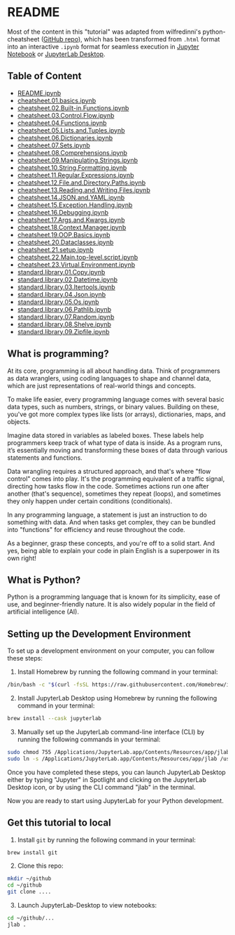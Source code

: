 # README

Most of the content in this "tutorial" was adapted from wilfredinni's python-cheatsheet ([GitHub repo](https://github.com/wilfredinni/python-cheatsheet)), which has been transformed from `.html` format into an interactive `.ipynb` format for seamless execution in [Jupyter Notebook](https://jupyter.org/) or [JupyterLab Desktop](https://github.com/jupyterlab/jupyterlab-desktop).

## Table of Content

* [README.ipynb](README.ipynb)
* [cheatsheet.01.basics.ipynb](cheatsheet.01.basics.ipynb)
* [cheatsheet.02.Built-in.Functions.ipynb](cheatsheet.02.Built-in.Functions.ipynb)
* [cheatsheet.03.Control.Flow.ipynb](cheatsheet.03.Control.Flow.ipynb)
* [cheatsheet.04.Functions.ipynb](cheatsheet.04.Functions.ipynb)
* [cheatsheet.05.Lists.and.Tuples.ipynb](cheatsheet.05.Lists.and.Tuples.ipynb)
* [cheatsheet.06.Dictionaries.ipynb](cheatsheet.06.Dictionaries.ipynb)
* [cheatsheet.07.Sets.ipynb](cheatsheet.07.Sets.ipynb)
* [cheatsheet.08.Comprehensions.ipynb](cheatsheet.08.Comprehensions.ipynb)
* [cheatsheet.09.Manipulating.Strings.ipynb](cheatsheet.09.Manipulating.Strings.ipynb)
* [cheatsheet.10.String.Formatting.ipynb](cheatsheet.10.String.Formatting.ipynb)
* [cheatsheet.11.Regular.Expressions.ipynb](cheatsheet.11.Regular.Expressions.ipynb)
* [cheatsheet.12.File.and.Directory.Paths.ipynb](cheatsheet.12.File.and.Directory.Paths.ipynb)
* [cheatsheet.13.Reading.and.Writing.Files.ipynb](cheatsheet.13.Reading.and.Writing.Files.ipynb)
* [cheatsheet.14.JSON.and.YAML.ipynb](cheatsheet.14.JSON.and.YAML.ipynb)
* [cheatsheet.15.Exception.Handling.ipynb](cheatsheet.15.Exception.Handling.ipynb)
* [cheatsheet.16.Debugging.ipynb](cheatsheet.16.Debugging.ipynb)
* [cheatsheet.17.Args.and.Kwargs.ipynb](cheatsheet.17.Args.and.Kwargs.ipynb)
* [cheatsheet.18.Context.Manager.ipynb](cheatsheet.18.Context.Manager.ipynb)
* [cheatsheet.19.OOP.Basics.ipynb](cheatsheet.19.OOP.Basics.ipynb)
* [cheatsheet.20.Dataclasses.ipynb](cheatsheet.20.Dataclasses.ipynb)
* [cheatsheet.21.setup.ipynb](cheatsheet.21.setup.ipynb)
* [cheatsheet.22.Main.top-level.script.ipynb](cheatsheet.22.Main.top-level.script.ipynb)
* [cheatsheet.23.Virtual.Environment.ipynb](cheatsheet.23.Virtual.Environment.ipynb)
* [standard.library.01.Copy.ipynb](standard.library.01.Copy.ipynb)
* [standard.library.02.Datetime.ipynb](standard.library.02.Datetime.ipynb)
* [standard.library.03.Itertools.ipynb](standard.library.03.Itertools.ipynb)
* [standard.library.04.Json.ipynb](standard.library.04.Json.ipynb)
* [standard.library.05.Os.ipynb](standard.library.05.Os.ipynb)
* [standard.library.06.Pathlib.ipynb](standard.library.06.Pathlib.ipynb)
* [standard.library.07.Random.ipynb](standard.library.07.Random.ipynb)
* [standard.library.08.Shelve.ipynb](standard.library.08.Shelve.ipynb)
* [standard.library.09.Zipfile.ipynb](standard.library.09.Zipfile.ipynb)


## What is programming?

At its core, programming is all about handling data. Think of programmers as data wranglers, using coding languages to shape and channel data, which are just representations of real-world things and concepts.

To make life easier, every programming language comes with several basic data types, such as numbers, strings, or binary values. Building on these, you've got more complex types like lists (or arrays), dictionaries, maps, and objects.

Imagine data stored in variables as labeled boxes. These labels help programmers keep track of what type of data is inside. As a program runs, it’s essentially moving and transforming these boxes of data through various statements and functions.

Data wrangling requires a structured approach, and that's where "flow control" comes into play. It's the programming equivalent of a traffic signal, directing how tasks flow in the code. Sometimes actions run one after another (that's sequence), sometimes they repeat (loops), and sometimes they only happen under certain conditions (conditionals).

In any programming language, a statement is just an instruction to do something with data. And when tasks get complex, they can be bundled into "functions" for efficiency and reuse throughout the code.

As a beginner, grasp these concepts, and you're off to a solid start. And yes, being able to explain your code in plain English is a superpower in its own right!

## What is Python?

Python is a programming language that is known for its simplicity, ease of use, and beginner-friendly nature. It is also widely popular in the field of artificial intelligence (AI).

## Setting up the Development Environment

To set up a development environment on your computer, you can follow these steps:

1. Install Homebrew by running the following command in your terminal:

```bash
/bin/bash -c "$(curl -fsSL https://raw.githubusercontent.com/Homebrew/install/HEAD/install.sh)"
```

2. Install JupyterLab Desktop using Homebrew by running the following command in your terminal:

```bash
brew install --cask jupyterlab
```

3. Manually set up the JupyterLab command-line interface (CLI) by running the following commands in your terminal:

```bash
sudo chmod 755 /Applications/JupyterLab.app/Contents/Resources/app/jlab
sudo ln -s /Applications/JupyterLab.app/Contents/Resources/app/jlab /usr/local/bin/jlab
```

Once you have completed these steps, you can launch JupyterLab Desktop either by typing "Jupyter" in Spotlight and clicking on the JupyterLab Desktop icon, or by using the CLI command "jlab" in the terminal.

Now you are ready to start using JupyterLab for your Python development.

## Get this tutorial to local

1. Install `git` by running the following command in your terminal:

```bash
brew install git
```

2. Clone this repo:

``` bash
mkdir ~/github
cd ~/github
git clone ....
```

3. Launch JupyterLab-Desktop to view notebooks:

```bash
cd ~/github/...
jlab .
```
